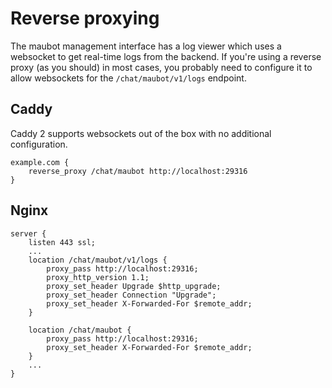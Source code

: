 # Reverse proxying
The maubot management interface has a log viewer which uses a websocket to get
real-time logs from the backend. If you're using a reverse proxy (as you should)
in most cases, you probably need to configure it to allow websockets for the
`/chat/maubot/v1/logs` endpoint.

## Caddy
Caddy 2 supports websockets out of the box with no additional configuration.

```Caddyfile
example.com {
    reverse_proxy /chat/maubot http://localhost:29316
}
```

## Nginx
```nginx
server {
    listen 443 ssl;
    ...
    location /chat/maubot/v1/logs {
        proxy_pass http://localhost:29316;
        proxy_http_version 1.1;
        proxy_set_header Upgrade $http_upgrade;
        proxy_set_header Connection "Upgrade";
        proxy_set_header X-Forwarded-For $remote_addr;
    }

    location /chat/maubot {
        proxy_pass http://localhost:29316;
        proxy_set_header X-Forwarded-For $remote_addr;
    }
    ...
}
```
